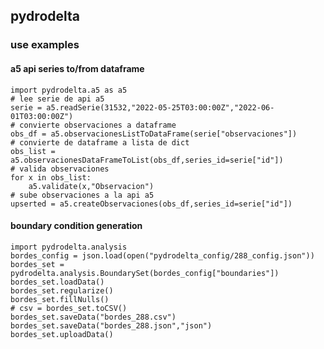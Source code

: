 ## pydrodelta

### use examples

#### a5 api series to/from dataframe

    import pydrodelta.a5 as a5
    # lee serie de api a5
    serie = a5.readSerie(31532,"2022-05-25T03:00:00Z","2022-06-01T03:00:00Z")
    # convierte observaciones a dataframe 
    obs_df = a5.observacionesListToDataFrame(serie["observaciones"]) 
    # convierte de dataframe a lista de dict
    obs_list = a5.observacionesDataFrameToList(obs_df,series_id=serie["id"])
    # valida observaciones
    for x in obs_list:
        a5.validate(x,"Observacion")
    # sube observaciones a la api a5
    upserted = a5.createObservaciones(obs_df,series_id=serie["id"])

#### boundary condition generation

    import pydrodelta.analysis
    bordes_config = json.load(open("pydrodelta_config/288_config.json"))
    bordes_set = pydrodelta.analysis.BoundarySet(bordes_config["boundaries"])
    bordes_set.loadData()
    bordes_set.regularize()
    bordes_set.fillNulls()
    # csv = bordes_set.toCSV()
    bordes_set.saveData("bordes_288.csv")
    bordes_set.saveData("bordes_288.json","json")
    bordes_set.uploadData()

